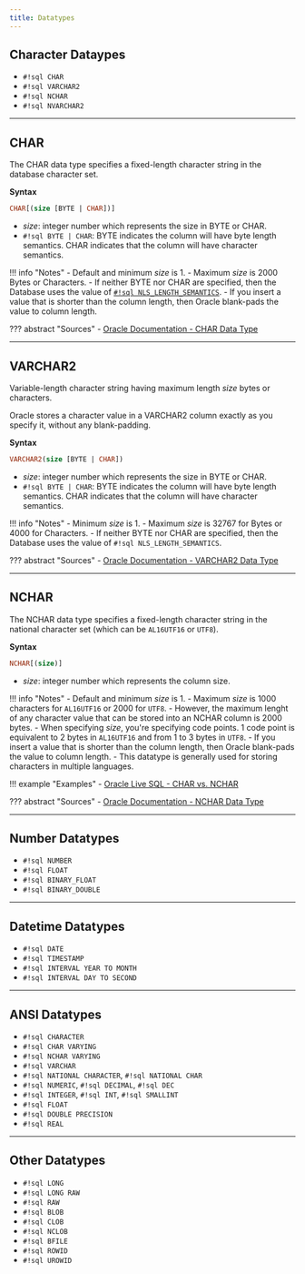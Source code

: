 ```yaml
---
title: Datatypes
---
```


## Character Dataypes
- `#!sql CHAR`
- `#!sql VARCHAR2`
- `#!sql NCHAR`
- `#!sql NVARCHAR2`

---

## CHAR
The CHAR data type specifies a fixed-length character string in the database character set.

**Syntax**
```sql
CHAR[(size [BYTE | CHAR])]
```

- *size*: integer number which represents the size in BYTE or CHAR.
- `#!sql BYTE | CHAR`: BYTE indicates the column will have byte length semantics. CHAR indicates that the column will have character semantics. 

!!! info "Notes"
    - Default and minimum *size* is 1.
    - Maximum *size* is 2000 Bytes or Characters.
    - If neither BYTE nor CHAR are specified, then the Database uses the value of [`#!sql NLS_LENGTH_SEMANTICS`](/sql/data-dictionary/#nls_length_semantics).
    - If you insert a value that is shorter than the column length, then Oracle blank-pads the value to column length.

??? abstract "Sources"
    - [Oracle Documentation - CHAR Data Type](https://docs.oracle.com/en/database/oracle/oracle-database/21/sqlrf/Data-Types.html#GUID-85E0A0DD-9E90-4AE1-9AD5-93C89FDCFC49)

---

## VARCHAR2
Variable-length character string having maximum length *size* bytes or characters.

Oracle stores a character value in a VARCHAR2 column exactly as you specify it, without any blank-padding.

**Syntax**
```sql
VARCHAR2(size [BYTE | CHAR])
```

- *size*: integer number which represents the size in BYTE or CHAR. 
- `#!sql BYTE | CHAR`: BYTE indicates the column will have byte length semantics. CHAR indicates that the column will have character semantics.

!!! info "Notes"
    - Minimum *size* is 1.
    - Maximum *size* is 32767 for Bytes or 4000 for Characters.
    - If neither BYTE nor CHAR are specified, then the Database uses the value of `#!sql NLS_LENGTH_SEMANTICS`.

??? abstract "Sources"
    - [Oracle Documentation - VARCHAR2 Data Type](https://docs.oracle.com/en/database/oracle/oracle-database/21/sqlrf/Data-Types.html#GUID-0DC7FFAA-F03F-4448-8487-F2592496A510)

---

## NCHAR
The NCHAR data type specifies a fixed-length character string in the national character set (which can be `AL16UTF16` or `UTF8`).

**Syntax**
```sql
NCHAR[(size)]
```

- *size*: integer number which represents the column size. 

!!! info "Notes"
    - Default and minimum *size* is 1.
    - Maximum *size* is 1000 characters for `AL16UTF16` or 2000 for `UTF8`.
    	- However, the maximum lenght of any character value that can be stored into an NCHAR column is 2000 bytes.
    - When specifying *size*, you're specifying code points. 1 code point is equivalent to 2 bytes in `AL16UTF16` and from 1 to 3 bytes in `UTF8`.
    - If you insert a value that is shorter than the column length, then Oracle blank-pads the value to column length.
    - This datatype is generally used for storing characters in multiple languages.

!!! example "Examples"
    - [Oracle Live SQL - CHAR vs. NCHAR](https://livesql.oracle.com/apex/livesql/s/b7luuw1hmfkjr6rew4aek1wfb)

??? abstract "Sources"
    - [Oracle Documentation - NCHAR Data Type](https://docs.oracle.com/en/database/oracle/oracle-database/21/sqlrf/Data-Types.html#GUID-FE15E51B-52C6-45D7-9883-4DF47716A17D)

---

## Number Datatypes
- `#!sql NUMBER`
- `#!sql FLOAT`
- `#!sql BINARY_FLOAT`
- `#!sql BINARY_DOUBLE`

---

## Datetime Datatypes
- `#!sql DATE`
- `#!sql TIMESTAMP`
- `#!sql INTERVAL YEAR TO MONTH`
- `#!sql INTERVAL DAY TO SECOND`

---

## ANSI Datatypes
- `#!sql CHARACTER`
- `#!sql CHAR VARYING`
- `#!sql NCHAR VARYING`
- `#!sql VARCHAR`
- `#!sql NATIONAL CHARACTER`, `#!sql NATIONAL CHAR`
- `#!sql NUMERIC`, `#!sql DECIMAL`, `#!sql DEC`
- `#!sql INTEGER`, `#!sql INT`, `#!sql SMALLINT`
- `#!sql FLOAT`
- `#!sql DOUBLE PRECISION`
- `#!sql REAL`

---

## Other Datatypes
- `#!sql LONG`
- `#!sql LONG RAW`
- `#!sql RAW`
- `#!sql BLOB`
- `#!sql CLOB`
- `#!sql NCLOB`
- `#!sql BFILE`
- `#!sql ROWID`
- `#!sql UROWID`